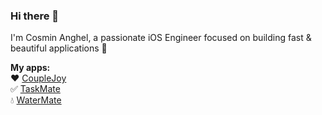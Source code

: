 ### Hi there 👋

I'm Cosmin Anghel, a passionate iOS Engineer focused on building fast & beautiful applications 🚀

**My apps:**  
❤️ [CoupleJoy](https://apps.apple.com/us/app/couple-joy-journal-memories/id1624758651?l=en)  
✅ [TaskMate](https://apps.apple.com/gb/app/taskmate-reward-people/id1567934521#?platform=iphone)  
💧 [WaterMate](https://apps.apple.com/gb/app/id1535045825?platform=iphone)  
